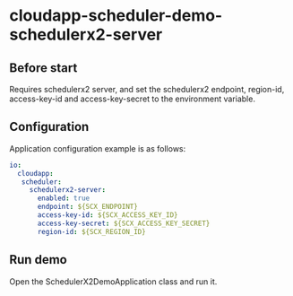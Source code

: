 # cloudapp-scheduler-demo-schedulerx2-server

## Before start

Requires schedulerx2 server, and set the schedulerx2 endpoint, region-id, access-key-id and access-key-secret to the
environment variable.

## Configuration

Application configuration example is as follows:

```yaml
io:
  cloudapp:
   scheduler:
     schedulerx2-server:
       enabled: true
       endpoint: ${SCX_ENDPOINT}
       access-key-id: ${SCX_ACCESS_KEY_ID}
       access-key-secret: ${SCX_ACCESS_KEY_SECRET}
       region-id: ${SCX_REGION_ID}
```

## Run demo

Open the SchedulerX2DemoApplication class and run it.